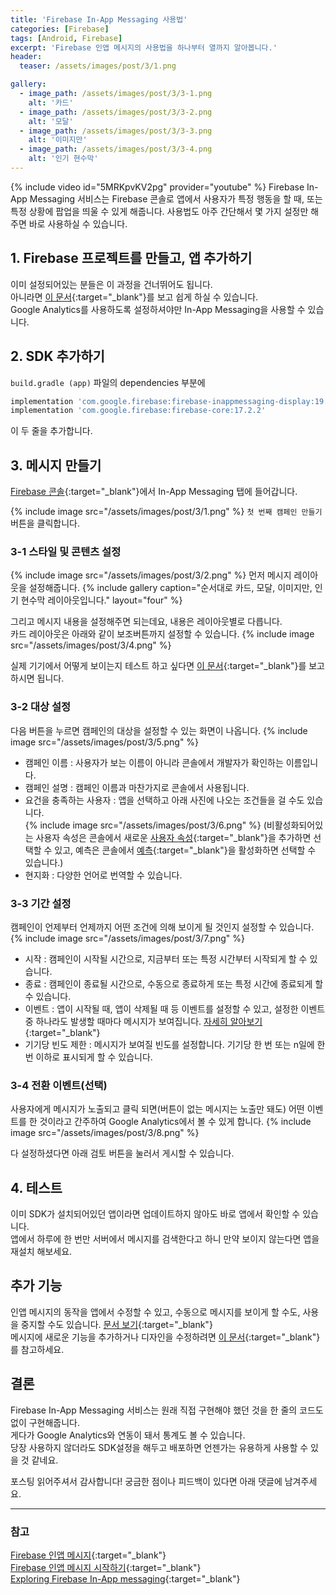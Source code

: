```yaml
---
title: 'Firebase In-App Messaging 사용법'
categories: [Firebase]
tags: [Android, Firebase]
excerpt: 'Firebase 인앱 메시지의 사용법을 하나부터 열까지 알아봅니다.'
header:
  teaser: /assets/images/post/3/1.png

gallery:
  - image_path: /assets/images/post/3/3-1.png
    alt: '카드'
  - image_path: /assets/images/post/3/3-2.png
    alt: '모달'
  - image_path: /assets/images/post/3/3-3.png
    alt: '이미지만'
  - image_path: /assets/images/post/3/3-4.png
    alt: '인기 현수막'
---
```


{% include video id="5MRKpvKV2pg" provider="youtube" %}
Firebase In-App Messaging 서비스는 Firebase 콘솔로 앱에서 사용자가 특정 행동을 할 때, 또는 특정 상황에 팝업을 띄울 수 있게 해줍니다.
사용법도 아주 간단해서 몇 가지 설정만 해주면 바로 사용하실 수 있습니다.

## 1. Firebase 프로젝트를 만들고, 앱 추가하기

이미 설정되어있는 분들은 이 과정을 건너뛰어도 됩니다.  
아니라면 [이 문서](https://firebase.google.com/docs/android/setup){:target="\_blank"}를 보고 쉽게 하실 수 있습니다.  
Google Analytics를 사용하도록 설정하셔야만 In-App Messaging을 사용할 수 있습니다.

## 2. SDK 추가하기

`build.gradle (app)` 파일의 dependencies 부분에

```gradle
implementation 'com.google.firebase:firebase-inappmessaging-display:19.0.3'
implementation 'com.google.firebase:firebase-core:17.2.2'
```

이 두 줄을 추가합니다.

## 3. 메시지 만들기

[Firebase 콘솔](https://console.firebase.google.com){:target="\_blank"}에서 In-App Messaging 탭에 들어갑니다.

{% include image src="/assets/images/post/3/1.png" %}
`첫 번째 캠페인 만들기` 버튼을 클릭합니다.

### 3-1 스타일 및 콘텐츠 설정

{% include image src="/assets/images/post/3/2.png" %}
먼저 메시지 레이아웃을 설정해줍니다.
{% include gallery caption="순서대로 카드, 모달, 이미지만, 인기 현수막 레이아웃입니다." layout="four" %}

그리고 메시지 내용을 설정해주면 되는데요, 내용은 레이아웃별로 다릅니다.  
카드 레이아웃은 아래와 같이 보조버튼까지 설정할 수 있습니다.
{% include image src="/assets/images/post/3/4.png" %}

실제 기기에서 어떻게 보이는지 테스트 하고 싶다면 [이 문서](https://firebase.google.com/docs/in-app-messaging/get-started?authuser=0&platform=android#get_your_apps_instance_id){:target="\_blank"}를 보고 하시면 됩니다.

### 3-2 대상 설정

다음 버튼을 누르면 캠페인의 대상을 설정할 수 있는 화면이 나옵니다.
{% include image src="/assets/images/post/3/5.png" %}

- 캠페인 이름 : 사용자가 보는 이름이 아니라 콘솔에서 개발자가 확인하는 이름입니다.
- 캠페인 설명 : 캠페인 이름과 마찬가지로 콘솔에서 사용됩니다.
- 요건을 충족하는 사용자 : 앱을 선택하고 아래 사진에 나오는 조건들을 걸 수도 있습니다.  
  {% include image src="/assets/images/post/3/6.png" %}
  (비활성화되어있는 사용자 속성은 콘솔에서 새로운 [사용자 속성](https://firebase.google.com/docs/analytics/user-properties?platform=android&authuser=0){:target="\_blank"}을 추가하면 선택할 수 있고, 예측은 콘솔에서 [예측](https://firebase.google.com/docs/predictions?authuser=0){:target="\_blank"}을 활성화하면 선택할 수 있습니다.)
- 현지화 : 다양한 언어로 번역할 수 있습니다.

### 3-3 기간 설정

캠페인이 언제부터 언제까지 어떤 조건에 의해 보이게 될 것인지 설정할 수 있습니다.
{% include image src="/assets/images/post/3/7.png" %}

- 시작 : 캠페인이 시작될 시간으로, 지금부터 또는 특정 시간부터 시작되게 할 수 있습니다.
- 종료 : 캠페인이 종료될 시간으로, 수동으로 종료하게 또는 특정 시간에 종료되게 할 수 있습니다.
- 이벤트 : 앱이 시작될 때, 앱이 삭제될 때 등 이벤트를 설정할 수 있고, 설정한 이벤트 중 하나라도 발생할 때마다 메시지가 보여집니다. [자세히 알아보기](https://firebase.google.com/docs/analytics/android/events?authuser=0){:target="\_blank"}
- 기기당 빈도 제한 : 메시지가 보여질 빈도를 설정합니다. 기기당 한 번 또는 n일에 한번 이하로 표시되게 할 수 있습니다.

### 3-4 전환 이벤트(선택)

사용자에게 메시지가 노출되고 클릭 되면(버튼이 없는 메시지는 노출만 돼도) 어떤 이벤트를 한 것이라고 간주하여 Google Analytics에서 볼 수 있게 합니다.
{% include image src="/assets/images/post/3/8.png" %}

다 설정하셨다면 아래 검토 버튼을 눌러서 게시할 수 있습니다.

## 4. 테스트

이미 SDK가 설치되어있던 앱이라면 업데이트하지 않아도 바로 앱에서 확인할 수 있습니다.  
앱에서 하루에 한 번만 서버에서 메시지를 검색한다고 하니 만약 보이지 않는다면 앱을 재설치 해보세요.

## 추가 기능

인앱 메시지의 동작을 앱에서 수정할 수 있고, 수동으로 메시지를 보이게 할 수도, 사용을 중지할 수도 있습니다. [문서 보기](https://firebase.google.com/docs/in-app-messaging/modify-message-behavior?authuser=0&platform=android){:target="\_blank"}  
메시지에 새로운 기능을 추가하거나 디자인을 수정하려면 [이 문서](https://firebase.google.com/docs/in-app-messaging/customize-messages?authuser=0&platform=android){:target="\_blank"}를 참고하세요.

## 결론

Firebase In-App Messaging 서비스는 원래 직접 구현해야 했던 것을 한 줄의 코드도 없이 구현해줍니다.  
게다가 Google Analytics와 연동이 돼서 통계도 볼 수 있습니다.  
당장 사용하지 않더라도 SDK설정을 해두고 배포하면 언젠가는 유용하게 사용할 수 있을 것 같네요.

포스팅 읽어주셔서 감사합니다! 궁금한 점이나 피드백이 있다면 아래 댓글에 남겨주세요.

---

### 참고

[Firebase 인앱 메시지](https://firebase.google.com/docs/in-app-messaging?authuser=0){:target="\_blank"}  
[Firebase 인앱 메시지 시작하기](https://firebase.google.com/docs/in-app-messaging/get-started?authuser=0&platform=android){:target="\_blank"}  
[Exploring Firebase In-App messaging](https://medium.com/coding-blocks/exploring-firebase-in-app-messaging-e3cbcf3d6895){:target="\_blank"}
